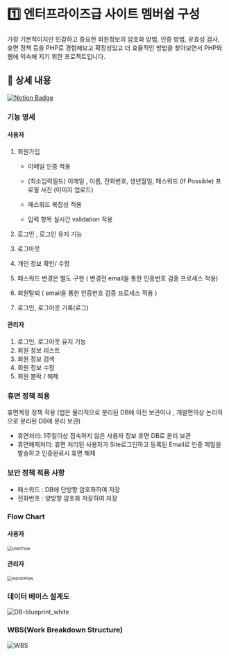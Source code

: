 # 1️⃣ 엔터프라이즈급 사이트 멤버쉽 구성

가장 기본적이지만 민감하고 중요한 회원정보의 암호화 방법, 인증 방법, 유효성 검사, 휴면 정책 등을 PHP로 경험해보고 확장성있고 더 효율적인 방법을 찾아보면서 PHP와 웹에 익숙해 지기 위한 프로젝트입니다.



## 📜 상세 내용

[![Notion Badge](http://img.shields.io/badge/-상세내용(노션링크)-orange?style=flat&logo=Notion&link=https://www.notion.so/IT-OJT-1-5cc78eb055e949c3abfac12efb125313#fe50e20073884de791d792eca02cfefb)](https://www.notion.so/IT-OJT-1-5cc78eb055e949c3abfac12efb125313#fe50e20073884de791d792eca02cfefb)

### 기능 명세

#### 사용자

1. 회원가입

   - 이메일 인증 적용

   - (최소입력필드) 이메일 , 이름, 전화번호, 생년월일, 패스워드
      (If Possible) 프로필 사진 (이미지 업로드)
   - 패스워드 복잡성 적용
   - 입력 항목 실시간 validation 적용

2. 로그인  , 로그인 유지 기능
3. 로그아웃
4. 개인 정보 확인/ 수정
5. 패스워드 변경은 별도 구현 ( 변경전 email을 통한 인증번호  검증 프로세스 적용)
6. 회원탈퇴 ( email을 통한 인증번호  검증 프로세스 적용 )
7. 로그인, 로그아웃 기록(로그)



#### 관리자

1. 로그인, 로그아웃 유지 기능
2. 회원 정보 리스트
3. 회원 정보 검색
4. 회원 정보 수정
5. 회원 블락 / 해제



### 휴면 정책 적용

휴면계정 정책 적용  (법은 물리적으로 분리된 DB에  이전 보관이나 , 개발편의상 논리적으로 분리된 DB에 분리 보관)

- 휴면처리: 1주일이상 접속하지 않은 사용자 정보 휴면 DB로 분리 보관
- 휴면해제처리: 휴면 처리된 사용자가 Site로그인하고 등록된 Email로 인증 메일을 발송하고 인증완료시 휴면 해제



### 보안 정책 적용 사항

- 패스워드 : DB에 단방향 암호화하여 저장
- 전화번호 : 양방향 암호화 저장하여 저장



### Flow Chart

#### 사용자

<img src="https://user-images.githubusercontent.com/79291114/126042373-4ee38f61-982a-463e-abfe-e6d24a1d6ab0.png" alt="UserFlow" style="zoom: 67%;" />



#### 관리자

<img src="https://user-images.githubusercontent.com/79291114/126042369-8e687a45-ad0c-416c-84d8-7d4881849e82.png" alt="AdminFlow" style="zoom:67%;" />



### 데이터 베이스 설계도

![DB-blueprint_white](https://user-images.githubusercontent.com/79291114/126338935-595f150f-f47a-4b5e-880c-8ef343727572.png)



### WBS(Work Breakdown Structure)

![WBS](https://user-images.githubusercontent.com/79291114/126042378-bd1292af-a45f-4acc-9b55-9d875e03f733.PNG)

